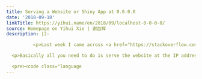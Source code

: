 ```yaml
---
title: Serving a Website or Shiny App at 0.0.0.0
date: '2018-09-18'
linkTitle: https://yihui.name/en/2018/09/localhost-0-0-0-0/
source: Homepage on Yihui Xie | 谢益辉
description: |2-

          <p>Last week I came across <a href="https://stackoverflow.com/q/52312957/559676">a question on Stack Overflow</a>, in which the OP asked how to serve a <strong>blogdown</strong> website locally and let folks at home see it through the local network. That sounded like a fun thing to me, so I posted an answer.</p>

  <p>Basically all you need to do is serve the website at the IP address <code>0.0.0.0</code> instead of the default <code>127.0.0.1</code>, e.g.,</p>

  <pre><code class="language
---
```

